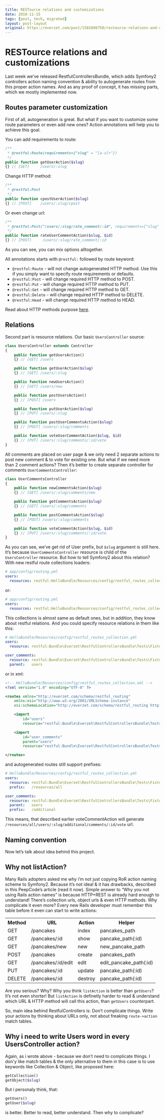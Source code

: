 ```yaml
---
title: RESTource relations and customizations
date: 2010-11-15
tags: [post, tech, migrated]
layout: post-layout
original: https://everzet.com/post/1581698750/restource-relations-and-customizations
---
```


# RESTource relations and customizations

Last week we’ve released RestfulControllersBundle, which adds Symfony2 controllers action naming
convention & ability to autogenerate routes from this proper action names. And as any proof of
concept, it has missing parts, which we mostly implemented now.

## Routes parameter customization

First of all, autogeneration is great. But what if you want to customize some route parameters or
even add new ones? Action annotations will help you to achieve this goal.

You can add requirements to route:

```php
/**
 * @restful:Route(requirements={"slug" = "[a-z]+"})
 */
public function getUserAction($slug)
{} // [GET]     /users/:slug
```

Change HTTP method:

```php
/**
 * @restful:Post
 */
public function cpostUserAction($slug)
{} // [POST]    /users/:slug/cpost
```

Or even change url:

```php
/**
 * @restful:Post("/users/:slug/rate_comment/:id", requirements={"slug" = "[a-z]+", "id" = "\d+"})
 */
public function rateUserCommentAction($slug, $id)
{} // [POST]     /users/:slug/rate_comment/:id
```

As you can see, you can mix options alltogether.

All annotations starts with `@restful:` followed by route keyword:

* `@restful:Route` - will not change autogenerated HTTP method. Use this if you simply want to specify route requirements or defaults.
* `@restful:Post` - will change required HTTP method to POST.
* `@restful:Put` - will change required HTTP method to PUT.
* `@restful:Get` - will change required HTTP method to GET.
* `@restful:Delete` - will change required HTTP method to DELETE.
* `@restful:Head` - will change required HTTP method to HEAD.

Read about HTTP methods purpose [here](https://www.packetizer.com/ws/rest.html).

## Relations

Second part is resource relations. Our basic `UsersController` source:

```php
class UsersController extends Controller
{
    public function getUsersAction()
    {} // [GET] /users

    public function getUserAction($slug)
    {} // [GET] /users/:slug

    public function newUsersAction()
    {} // [GET] /users/new

    public function postUsersAction()
    {} // [POST] /users

    public function putUserAction($slug)
    {} // [PUT] /users/:slug

    public function postUserCommentsAction($slug)
    {} // [POST] /users/:slug/comments

    public function voteUserCommentAction($slug, $id)
    {} // [PUT] /users/:slug/comments/:id/vote
}
```

All comments are placed on user page & we only need 2 separate actions to post new comment & to
vote for existing one. But what if we need more than 2 comment actions? Then it’s better to create
separate controller for comments `UserCommentsController`:

```php
class UserCommentsController
{
    public function newCommentsAction($slug)
    {} // [GET] /users/:slug/comments/new

    public function getCommentsAction($slug)
    {} // [GET] /users/:slug/comments

    public function postCommentsAction($slug)
    {} // [POST] /users/:slug/comments

    public function voteCommentAction($slug, $id)
    {} // [PUT] /users/:slug/comments/:id/vote
}
```

As you can see, we’ve get rid of User prefix, but `$slug` argument is still here. It’s because
`UserCommentsController` resource is child of the `UsersController` resource. But how to tell
Symfony2 about this relation? With new restful route collections loaders:

```yaml
# app/config/routing.yml
users:
  resources: restful:HelloBundle/Resources/config/restful_routes_collection.yml
```

or:

```yaml
# app/config/routing.yml
users:
  resources: restful:HelloBundle/Resources/config/restful_routes_collection.xml
```

This collections is almost same as default ones, but in addition, they know about restful relations. And you could specify resource relations in them like this:

```yaml
# HelloBundle/Resources/config/restful_routes_collection.yml
users:
  resource: restful:Bundle\Everzet\RestfulControllersBundle\Tests\Fixtures\Controller\UsersController

user_comments:
  resource: restful:Bundle\Everzet\RestfulControllersBundle\Tests\Fixtures\Controller\UserCommentsController
  parent:   users
```

or in xml:

```xml
<!-- HelloBundle/Resources/config/restful_routes_collection.xml -->
<?xml version="1.0" encoding="UTF-8" ?>

<routes xmlns="http://everzet.com/schema/restful_routing"
    xmlns:xsi="http://www.w3.org/2001/XMLSchema-instance"
    xsi:schemaLocation="http://everzet.com/schema/restful_routing http://everzet.com/schema/restful_routing-1.0.xsd">

    <import
        id="users"
        resource="restful:Bundle\Everzet\RestfulControllersBundle\Tests\Fixtures\Controller\UsersController" />

    <import
        id="user_comments"
        parent="users"
        resource="restful:Bundle\Everzet\RestfulControllersBundle\Tests\Fixtures\Controller\UserCommentsController" />

</routes>
```

and autogenerated routes still support prefixes:

```yaml
# HelloBundle/Resources/config/restful_routes_collection.yml
users:
  resource: restful:Bundle\Everzet\RestfulControllersBundle\Tests\Fixtures\Controller\UsersController
  prefix:   /resources/all

user_comments:
  resource: restful:Bundle\Everzet\RestfulControllersBundle\Tests\Fixtures\Controller\UserCommentsController
  parent:   users
  prefix:   /additional
```

This means, that described earlier voteCommentAction will generate
`/resources/all/users/:slug/additional/comments/:id/vote` url.

## Naming convention

Now let’s talk about idea behind this project.

## Why not listAction?

Many Rails adopters asked me why i’m not just copying RoR action naming scheme to Symfony2.
Because it’s not ideal & it has drawbacks, described in this PeepCode’s article (read it now).
Simple answer to “Why you not using Rails action names” is because HTTP+REST is already hard
enough to understand! There’s collection urls, object urls & even HTTP methods. Why complicate it
even more? Every new Rails developer must remember this table before it even can start to write
actions:

<table><tbody><tr><th>Method</th><th>URL</th><th>Action</th><th>Helper</th></tr><tr><td>GET</td><td>/pancakes</td><td class="action">index</td><td>pancakes_path</td></tr><tr class="odd"><td> GET</td><td>/pancakes/:id</td><td class="action">show</td><td>pancake_path(:id)</td></tr><tr><td>GET</td><td>/pancakes/new</td><td class="action">new</td><td>new_pancake_path</td></tr><tr class="odd"><td> POST</td><td>/pancakes</td><td class="action">create</td><td>pancakes_path</td></tr><tr><td>GET</td><td>/pancakes/:id/edit</td><td class="action">edit</td><td>edit_pancake_path(:id)</td></tr><tr class="odd"><td> PUT</td><td>/pancakes/:id</td><td class="action">update</td><td>pancake_path(:id)</td></tr><tr><td>DELETE</td><td>/pancakes/:id</td><td class="action">destroy</td><td>pancake_path(:id)</td></tr></tbody></table>

Are you serious? Why? Why you think `listAction` is better than `getUsers`? It’s not even shorter!
But `listAction` is definetly harder to read & understand which URL & HTTP method will call this
action, than `getUsers` counterpart.

So, main idea behind RestfulControllers is: Don’t complicate things. Write your actions by thinking about URLs only, not about freaking `route->action` match tables.

## Why i need to write Users word in every UsersController action?

Again, as i wrote above - because we don’t need to complicate things. I don'y like match tables &
the only alternative to them in this case is to use keywords like Collection & Object, like
proposed here:

```php
getCollection()
getObject($slug)
```

But i personaly think, that:

```php
getUsers()
getUser($slug)
```

is better. Better to read, better understand. Then why to complicate?

